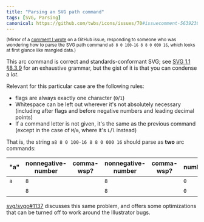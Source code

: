 ```yaml
---
title: "Parsing an SVG path command"
tags: [SVG, Parsing]
canonical: https://github.com/twbs/icons/issues/70#issuecomment-563923849
---
```

<small>(Mirror of a [comment I wrote](https://github.com/twbs/icons/issues/70#issuecomment-563923849) on a GitHub issue, responding to someone who was wondering how to parse the SVG path command `a8 8 0 100-16 8 8 0 000 16`, which looks at first glance like mangled data.)</small>

This arc command is correct and standards-conformant SVG; see [SVG 1.1 §8.3.9](https://www.w3.org/TR/SVG11/paths.html#PathDataBNF) for an exhaustive grammar, but the gist of it is that you can condense a *lot*.

<!--more-->

Relevant for this particular case are the following rules:

* flags are always exactly one character (`0`/`1`)
* Whitespace can be left out wherever it's not absolutely necessary (including after flags and before negative numbers and leading decimal points)
* If a command letter is not given, it's the same as the previous command (except in the case of `M`/`m`, where it's `L`/`l` instead)

That is, the string `a8 8 0 100-16 8 8 0 000 16` should parse as **two** arc commands:

"a"|nonnegative-number|comma-wsp?|nonnegative-number|comma-wsp?|number|comma-wsp|flag|flag|coordinate-pair
---|---|---|---|---|---|---|---|---|---
`a`|`8`|` `|`8`|` `|`0`|` `|`1`|`0`|`0`&nbsp;`-16`|
&nbsp;|`8`|` `|`8`|` `|`0`|` `|`0`|`0`|`0`&nbsp;` `&nbsp;`16`

<style>
article table{display: block;
  width: 100%;
  width: max-content;
  max-width: 100%;
  overflow: auto}article table td,article table th{border: 1px solid lightgrey; padding: 0.25em}
  article table th{text-align: center}
  article table code{background: #eee; white-space: break-spaces}</style>

[svg/svgo#1137](https://github.com/svg/svgo/issues/1137) discusses this same problem, and offers some optimizations that can be turned off to work around the Illustrator bugs.
